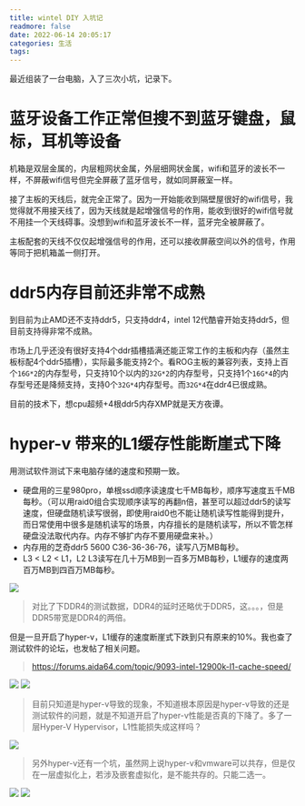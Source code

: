 ```yaml
---
title: wintel DIY 入坑记
readmore: false
date: 2022-06-14 20:05:17
categories: 生活
tags:
---
```


最近组装了一台电脑，入了三次小坑，记录下。

# 蓝牙设备工作正常但搜不到蓝牙键盘，鼠标，耳机等设备
机箱是双层金属的，内层粗网状金属，外层细网状金属，wifi和蓝牙的波长不一样，不屏蔽wifi信号但完全屏蔽了蓝牙信号，就如同屏蔽室一样。

接了主板的天线后，就完全正常了。因为一开始能收到隔壁屋很好的wifi信号，我觉得就不用接天线了，因为天线就是起增强信号的作用，能收到很好的wifi信号就不用挂一个天线碍事。没想到wifi和蓝牙波长不一样，蓝牙完全被屏蔽了。

主板配套的天线不仅仅起增强信号的作用，还可以接收屏蔽空间以外的信号，作用等同于把机箱盖一侧打开。

# ddr5内存目前还非常不成熟

到目前为止AMD还不支持ddr5，只支持ddr4，intel 12代酷睿开始支持ddr5，但目前支持得非常不成熟。

市场上几乎还没有很好支持4个ddr插槽插满还能正常工作的主板和内存（虽然主板标配4个ddr5插槽），实际最多能支持2个。看ROG主板的兼容列表，支持上百个`16G*2`的内存型号，只支持10个以内的`32G*2`的内存型号，只支持1个`16G*4`的内存型号还是降频支持，支持0个`32G*4`内存型号。而`32G*4`在ddr4已很成熟。

目前的技术下，想cpu超频+4根ddr5内存XMP就是天方夜谭。

# hyper-v 带来的L1缓存性能断崖式下降
用测试软件测试下来电脑存储的速度和预期一致。

* 硬盘用的三星980pro，单根ssd顺序读速度七千MB每秒，顺序写速度五千MB每秒。（可以用raid0组合实现顺序读写的再翻n倍，甚至可以超过ddr5的读写速度，但硬盘随机读写很弱，即使用raid0也不能让随机读写性能得到提升，而日常使用中很多是随机读写的场景，内存擅长的是随机读写，所以不管怎样硬盘没法取代内存。内存不够扩内存不要用硬盘来补。）
* 内存用的芝奇ddr5 5600 C36-36-36-76，读写八万MB每秒。
* L3 < L2 < L1，L2 L3读写在几十万MB到一百多万MB每秒，L1缓存的速度两百万MB到四百万MB每秒。

![](/images/wintel-entrap_images/86dd733d.png)

> 对比了下DDR4的测试数据，DDR4的延时还略优于DDR5，这。。。，但是DDR5带宽是DDR4的两倍。

但是一旦开启了hyper-v，L1缓存的速度断崖式下跌到只有原来的10%。我也查了测试软件的论坛，也发帖了相关问题。

> https://forums.aida64.com/topic/9093-intel-12900k-l1-cache-speed/

![](/images/wintel-entrap_images/55c71134.png)
![](/images/wintel-entrap_images/992792ac.png)

> 目前只知道是hyper-v导致的现象，不知道根本原因是hyper-v导致的还是测试软件的问题，就是不知道开启了hyper-v性能是否真的下降了。多了一层Hyper-V Hypervisor，L1性能损失成这样吗？

![](/images/wintel-entrap_images/da244eba.png)

> 另外hyper-v还有一个坑，虽然网上说hyper-v和vmware可以共存，但是仅在一层虚拟化上，若涉及嵌套虚拟化，是不能共存的。只能二选一。
 
![](/images/wintel-entrap_images/4595cde7.png)
![](/images/wintel-entrap_images/d3c24655.png)